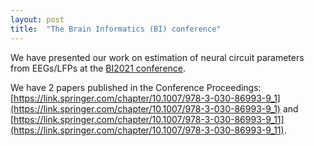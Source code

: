 ```yaml
---
layout: post
title:  "The Brain Informatics (BI) conference"
---
```


We have presented our work on estimation of neural circuit parameters from EEGs/LFPs at the [BI2021 conference](https://www.bi2021.org/index.php). 

We have 2 papers published in the Conference Proceedings: [https://link.springer.com/chapter/10.1007/978-3-030-86993-9_1](https://link.springer.com/chapter/10.1007/978-3-030-86993-9_1) and [https://link.springer.com/chapter/10.1007/978-3-030-86993-9_11](https://link.springer.com/chapter/10.1007/978-3-030-86993-9_11).
